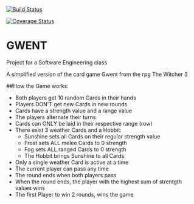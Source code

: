 [![Build Status](https://travis-ci.com/StefanGrad/Gwent-SE.svg?branch=master)](https://travis-ci.com/StefanGrad/Gwent-SE)

[![Coverage Status](https://coveralls.io/repos/github/StefanGrad/Gwent-SE/badge.svg?branch=master)](https://coveralls.io/github/StefanGrad/Gwent-SE?branch=master)

# GWENT
Project for a Software Engineering class

A simplified version of the card game Gwent from the rpg The Witcher 3


##How the Game works:

* Both players get 10 random Cards in their hands
* Players DON'T get new Cards in new rounds
* Cards have a strength value and a range value
* The players alternate their turns
* Cards can ONLY be laid in their respective range (row)
* There exist 3 weather Cards and a Hobbit:
    - Sunshine sets all Cards on their regular strength value
    - Frost sets ALL melee Cards to 0 strength
    - Fog sets ALL ranged Cards to 0 strength
    - The Hobbit brings Sunshine to all Cards
 * Only a single weather Card is active at a time
 * The current player can pass any time
 * The round ends when both players pass
 * When the round ends, the player with the highest sum of strentgth values wins
 * The first Player to win 2 rounds, wins the game        
